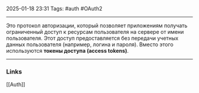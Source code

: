 2025-01-18 23:31
Tags: #auth #OAuth2

---

Это протокол авторизации, который позволяет приложениям получать ограниченный доступ к ресурсам пользователя на сервере от имени пользователя. Этот доступ предоставляется без передачи учетных данных пользователя (например, логина и пароля). Вместо этого используются **токены доступа (access tokens)**.

---
### Links
[[Auth]]